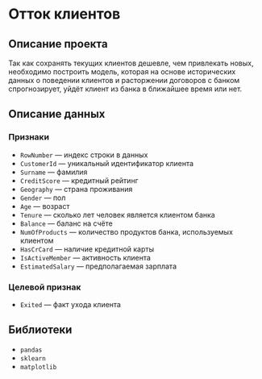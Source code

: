 # Отток клиентов

## Описание проекта
Так как сохранять текущих клиентов дешевле, чем привлекать новых, необходимо построить модель, которая на основе исторических данных о поведении клиентов и расторжении договоров с банком спрогнозирует, уйдёт клиент из банка в ближайшее время или нет.

## Описание данных
### Признаки
- ```RowNumber``` — индекс строки в данных
- ```CustomerId``` — уникальный идентификатор клиента
- ```Surname``` — фамилия
- ```CreditScore``` — кредитный рейтинг
- ```Geography``` — страна проживания
- ```Gender``` — пол
- ```Age``` — возраст
- ```Tenure``` — сколько лет человек является клиентом банка
- ```Balance``` — баланс на счёте
- ```NumOfProducts``` — количество продуктов банка, используемых клиентом
- ```HasCrCard``` — наличие кредитной карты
- ```IsActiveMember``` — активность клиента
- ```EstimatedSalary``` — предполагаемая зарплата
### Целевой признак
- ```Exited``` — факт ухода клиента

## Библиотеки
- ```pandas```
- ```sklearn```
- ```matplotlib```
